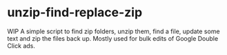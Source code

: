 # unzip-find-replace-zip

WIP
A simple script to find zip folders, unzip them, find a file, update some text and zip the files back up.
Mostly used for bulk edits of Google Double Click ads.